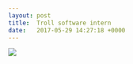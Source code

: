 ```yaml
---
layout: post
title:  Troll software intern
date:   2017-05-29 14:27:18 +0000
---
```



![](http://imgh.us/vlcsnap-2017-02-19-12h33m25s109.png)